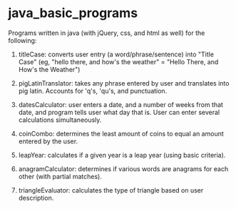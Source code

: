 java_basic_programs
===================
Programs written in java (with jQuery, css, and html as well)  for the following:

1) titleCase: converts user entry (a word/phrase/sentence) into "Title Case" (eg, "hello there, and how's the weather" = "Hello There, and How's the Weather") 

2) pigLatinTranslator: takes any phrase entered by user and translates into pig latin. Accounts for 'q's, 'qu's, and punctuation.

3) datesCalculator: user enters a date, and a number of weeks from that date, and program tells user what day that is. User can enter several calculations simultaneously.

4) coinCombo: determines the least amount of coins to equal an amount entered by the user.

5) leapYear: calculates if a given year is a leap year (using basic criteria).

6) anagramCalculator: determines if various words are anagrams for each other (with partial matches).

7) triangleEvaluator: calculates the type of triangle based on user description.

